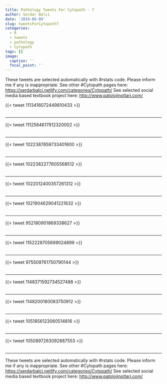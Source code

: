 ```yaml
---
title: Pathology Tweets For Cytopath - 7
author: Serdar Balci
date: '2019-09-09'
slug: tweetsForCytopath7
categories:
  - R
  - tweets
  - pathology
  - Cytopath
tags: []
image:
  caption: ''
  focal_point: ''
---
```



These tweets are selected automatically with #rstats code. Please inform me if any is inappropriate.
See other #Cytopath pages here: https://serdarbalci.netlify.com/categories/Cytopath/ 
See selected social media based textbook project here: http://www.patolojinotlari.com/

{{< tweet 1113416072449810433 >}}
<br>
<br>
<hr>
{{< tweet 1112564617912320002 >}}
<br>
<br>
<hr>
{{< tweet 1022387859733401600 >}}
<br>
<br>
<hr>
{{< tweet 1022382277605568512 >}}
<br>
<br>
<hr>
{{< tweet 1022012400357261312 >}}
<br>
<br>
<hr>
{{< tweet 1021904629041221632 >}}
<br>
<br>
<hr>
{{< tweet 952180901869338627 >}}
<br>
<br>
<hr>
{{< tweet 1152229705699024899 >}}
<br>
<br>
<hr>
{{< tweet 975509761750790144 >}}
<br>
<br>
<hr>
{{< tweet 1148371592734527488 >}}
<br>
<br>
<hr>
{{< tweet 1148200160083750912 >}}
<br>
<br>
<hr>
{{< tweet 1051856123060514816 >}}
<br>
<br>
<hr>
{{< tweet 1050897263092887553 >}}
<br>
<br>
<hr>


These tweets are selected automatically with #rstats code. Please inform me if any is inappropriate.
See other #Cytopath pages here: https://serdarbalci.netlify.com/categories/Cytopath/ 
See selected social media based textbook project here: http://www.patolojinotlari.com/
